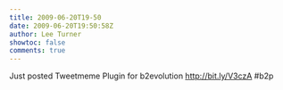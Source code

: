 ```yaml
---
title: 2009-06-20T19-50
date: 2009-06-20T19:50:58Z
author: Lee Turner
showtoc: false
comments: true
---
```


Just posted Tweetmeme Plugin for b2evolution http://bit.ly/V3czA
 #b2p


